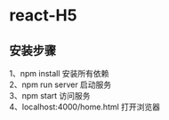 # react-H5
## 安装步骤
1、npm install 安装所有依赖  
2、npm run server 启动服务  
3、npm start 访问服务  
4、localhost:4000/home.html 打开浏览器